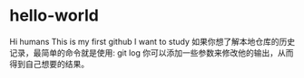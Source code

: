 # hello-world
Hi humans
This is my first github
I want to study 
如果你想了解本地仓库的历史记录，最简单的命令就是使用: 
git log
你可以添加一些参数来修改他的输出，从而得到自己想要的结果。 
<!--stackedit_data:
eyJoaXN0b3J5IjpbLTIwMTYwNTMzODNdfQ==
-->